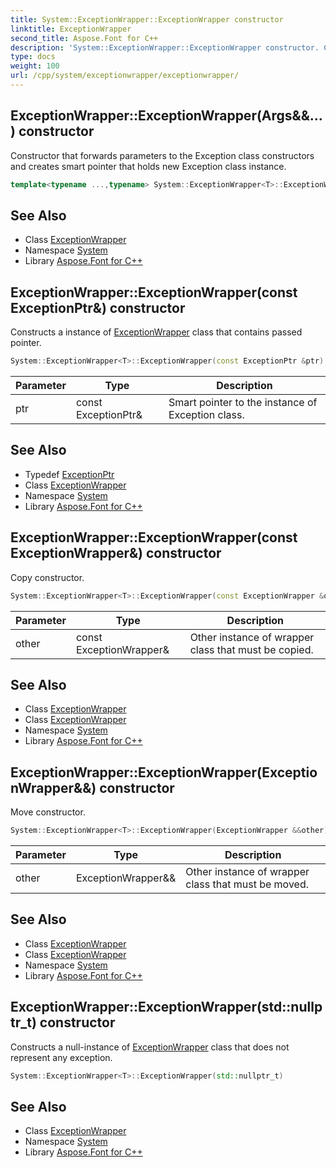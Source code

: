 ```yaml
---
title: System::ExceptionWrapper::ExceptionWrapper constructor
linktitle: ExceptionWrapper
second_title: Aspose.Font for C++
description: 'System::ExceptionWrapper::ExceptionWrapper constructor. Constructor that forwards parameters to the Exception class constructors and creates smart pointer that holds new Exception class instance in C++.'
type: docs
weight: 100
url: /cpp/system/exceptionwrapper/exceptionwrapper/
---
```

## ExceptionWrapper::ExceptionWrapper(Args\&&...) constructor


Constructor that forwards parameters to the Exception class constructors and creates smart pointer that holds new Exception class instance.

```cpp
template<typename ...,typename> System::ExceptionWrapper<T>::ExceptionWrapper(Args &&...args)
```

## See Also

* Class [ExceptionWrapper](../)
* Namespace [System](../../)
* Library [Aspose.Font for C++](../../../)
## ExceptionWrapper::ExceptionWrapper(const ExceptionPtr\&) constructor


Constructs a instance of [ExceptionWrapper](../) class that contains passed pointer.

```cpp
System::ExceptionWrapper<T>::ExceptionWrapper(const ExceptionPtr &ptr)
```


| Parameter | Type | Description |
| --- | --- | --- |
| ptr | const ExceptionPtr\& | Smart pointer to the instance of Exception class. |

## See Also

* Typedef [ExceptionPtr](../../exceptionptr/)
* Class [ExceptionWrapper](../)
* Namespace [System](../../)
* Library [Aspose.Font for C++](../../../)
## ExceptionWrapper::ExceptionWrapper(const ExceptionWrapper\&) constructor


Copy constructor.

```cpp
System::ExceptionWrapper<T>::ExceptionWrapper(const ExceptionWrapper &other)
```


| Parameter | Type | Description |
| --- | --- | --- |
| other | const ExceptionWrapper\& | Other instance of wrapper class that must be copied. |

## See Also

* Class [ExceptionWrapper](../)
* Class [ExceptionWrapper](../)
* Namespace [System](../../)
* Library [Aspose.Font for C++](../../../)
## ExceptionWrapper::ExceptionWrapper(ExceptionWrapper\&&) constructor


Move constructor.

```cpp
System::ExceptionWrapper<T>::ExceptionWrapper(ExceptionWrapper &&other) noexcept
```


| Parameter | Type | Description |
| --- | --- | --- |
| other | ExceptionWrapper\&& | Other instance of wrapper class that must be moved. |

## See Also

* Class [ExceptionWrapper](../)
* Class [ExceptionWrapper](../)
* Namespace [System](../../)
* Library [Aspose.Font for C++](../../../)
## ExceptionWrapper::ExceptionWrapper(std::nullptr_t) constructor


Constructs a null-instance of [ExceptionWrapper](../) class that does not represent any exception.

```cpp
System::ExceptionWrapper<T>::ExceptionWrapper(std::nullptr_t)
```

## See Also

* Class [ExceptionWrapper](../)
* Namespace [System](../../)
* Library [Aspose.Font for C++](../../../)
